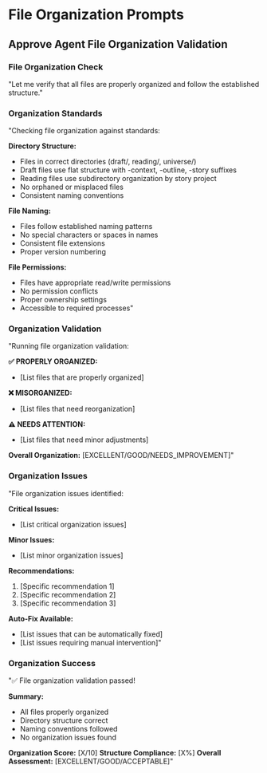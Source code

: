 # File Organization Prompts

## Approve Agent File Organization Validation

### File Organization Check
"Let me verify that all files are properly organized and follow the established structure."

### Organization Standards
"Checking file organization against standards:

**Directory Structure:**
- Files in correct directories (draft/, reading/, universe/)
- Draft files use flat structure with -context, -outline, -story suffixes
- Reading files use subdirectory organization by story project
- No orphaned or misplaced files
- Consistent naming conventions

**File Naming:**
- Files follow established naming patterns
- No special characters or spaces in names
- Consistent file extensions
- Proper version numbering

**File Permissions:**
- Files have appropriate read/write permissions
- No permission conflicts
- Proper ownership settings
- Accessible to required processes"

### Organization Validation
"Running file organization validation:

**✅ PROPERLY ORGANIZED:**
- [List files that are properly organized]

**❌ MISORGANIZED:**
- [List files that need reorganization]

**⚠️ NEEDS ATTENTION:**
- [List files that need minor adjustments]

**Overall Organization:** [EXCELLENT/GOOD/NEEDS_IMPROVEMENT]"

### Organization Issues
"File organization issues identified:

**Critical Issues:**
- [List critical organization issues]

**Minor Issues:**
- [List minor organization issues]

**Recommendations:**
1. [Specific recommendation 1]
2. [Specific recommendation 2]
3. [Specific recommendation 3]

**Auto-Fix Available:**
- [List issues that can be automatically fixed]
- [List issues requiring manual intervention]"

### Organization Success
"✅ File organization validation passed!

**Summary:**
- All files properly organized
- Directory structure correct
- Naming conventions followed
- No organization issues found

**Organization Score:** [X/10]
**Structure Compliance:** [X%]
**Overall Assessment:** [EXCELLENT/GOOD/ACCEPTABLE]"
